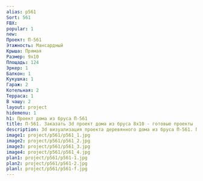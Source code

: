 ```yaml
---
alias: p561
Sort: 561
FBX: 
popular: 1
new: 
Проект: П-561
Этажность: Мансардный
Крыша: Прямая
Размер: 9х10
Площадь: 124
Эркер: 1
Балкон: 1
Кукушка: 1
Гараж: 2
Котельная: 2
Терраса: 1
В чашу: 2
layout: project
hidemenu: 1
h1: Проект дома из бруса П-561
title: П-561. Заказать 3d проект дома из бруса 8х10 - готовые проекты
description: 3d визуализация проекта деревянного дома из бруса П-561. Площадь 124 м2, размер 8х10. Вы можете внести любые изменения в проект.
image1: project/p561/p561_1.jpg
image2: project/p561/p561_2.jpg
image3: project/p561/p561_3.jpg
image4: project/p561/p561_4.jpg
plan1: project/p561/p561-1.jpg
plan2: project/p561/p561-2.jpg
planl: project/p561/p561-f.jpg
---
```

